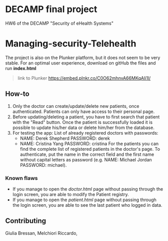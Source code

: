 # DECAMP final project

HW6 of the DECAMP "Security of eHealth Systems"

# Managing-security-Telehealth

The project is also on the Plunker platform, but it does not seem to be very stable. For an optimal user experience, download on gitHub the files and run **index.html**
> link to Plunker https://embed.plnkr.co/C0O62mhnvA66MKqAli1l/
 
## How-to
1) Only the doctor can create/update/delete new patients, once authenticated. Patients can only have access to their personal page.
2) Before updating/deleting a patient, you have to first search that patient with the "Read" button. Once the patient is successfully loaded it is possible to update his/her data or delete him/her from the database.
3) For testing the app:
   List of already registered doctors with passwords:
    - NAME: Derek Shepherd   PASSWORD: derek
    - NAME: Cristina Yang    PASSWORD: cristina
   For the patients you can find the complete list of registered patients in the doctor's page. To authenticate, put the name in the     correct field and the first name without capital letters as password (e.g. NAME: Michael Jordan   PASSWORD: michael).

### Known flaws
- If you manage to open the <em>doctor.html</em> page without passing through the login screen, you are able to modify the Patient registry.
- If you manage to open the <em>patient.html</em> page without passing through the login screen, you are able to see the last patient who logged in data.

## Contributing
Giulia Bressan,
Melchiori Riccardo,
